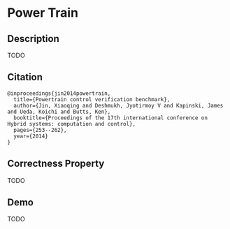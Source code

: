 # Power Train

## Description

TODO

## Citation

````
@inproceedings{jin2014powertrain,
  title={Powertrain control verification benchmark},
  author={Jin, Xiaoqing and Deshmukh, Jyotirmoy V and Kapinski, James and Ueda, Koichi and Butts, Ken},
  booktitle={Proceedings of the 17th international conference on Hybrid systems: computation and control},
  pages={253--262},
  year={2014}
}
````

## Correctness Property

TODO

## Demo

TODO